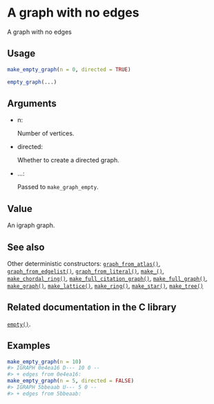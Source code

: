 # A graph with no edges

A graph with no edges

## Usage

``` r
make_empty_graph(n = 0, directed = TRUE)

empty_graph(...)
```

## Arguments

- n:

  Number of vertices.

- directed:

  Whether to create a directed graph.

- ...:

  Passed to `make_graph_empty`.

## Value

An igraph graph.

## See also

Other deterministic constructors:
[`graph_from_atlas()`](https://r.igraph.org/reference/graph_from_atlas.md),
[`graph_from_edgelist()`](https://r.igraph.org/reference/graph_from_edgelist.md),
[`graph_from_literal()`](https://r.igraph.org/reference/graph_from_literal.md),
[`make_()`](https://r.igraph.org/reference/make_.md),
[`make_chordal_ring()`](https://r.igraph.org/reference/make_chordal_ring.md),
[`make_full_citation_graph()`](https://r.igraph.org/reference/make_full_citation_graph.md),
[`make_full_graph()`](https://r.igraph.org/reference/make_full_graph.md),
[`make_graph()`](https://r.igraph.org/reference/make_graph.md),
[`make_lattice()`](https://r.igraph.org/reference/make_lattice.md),
[`make_ring()`](https://r.igraph.org/reference/make_ring.md),
[`make_star()`](https://r.igraph.org/reference/make_star.md),
[`make_tree()`](https://r.igraph.org/reference/make_tree.md)

## Related documentation in the C library

[`empty()`](https://igraph.org/c/html/latest/igraph-Basic.html#igraph_empty).

## Examples

``` r
make_empty_graph(n = 10)
#> IGRAPH 0e4ea16 D--- 10 0 -- 
#> + edges from 0e4ea16:
make_empty_graph(n = 5, directed = FALSE)
#> IGRAPH 5bbeaab U--- 5 0 -- 
#> + edges from 5bbeaab:
```
